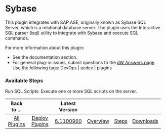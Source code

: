 
# Sybase


This plugin integrates with SAP ASE, originally known as Sybase SQL Server, which is a relational database server. The plugin uses the Interactive SQL parser (isql) utility to integrate with Sybase and execute SQL commands.


For more information about this plugin:

* See the documentation section.
* For general plug-in issues, submit questions to the [dW Answers page](https://developer.ibm.com/answers/search.html?f=&type=question&redirect=search%2Fsearch&sort=relevance&q=%5Burbancode%5Dsybase). Use the following tags: DevOps | ucdev | plugins


### Available Steps

Run SQL Scripts: Execute one or more SQL scripts on the server.



|Back to ...||Latest Version||||
| :---: | :---: | :---: | :---: | :---: | :---: |
|[All Plugins](../../index.md)|[Deploy Plugins](../README.md)|[6.1100960](https://raw.githubusercontent.com/UrbanCode/IBM-UCD-PLUGINS/main/files/sybase/plugins-sybase-6.1100960.zip)|[Overview](overview.md)|[Steps](steps.md)|[Downloads](downloads.md)|

